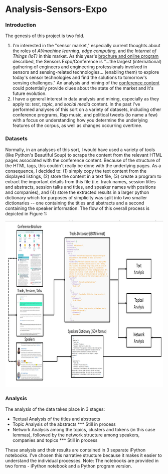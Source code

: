 # Analysis-Sensors-Expo

<h3>Introduction</h3>

The genesis of this project is two fold.  

<ol>
    <li> I'm interested in the "sensor market," especially current thoughts about the roles of <i>AI/machine learning</i>, <i>edge computing</i>, and the <i>Internet of Things (IoT)</i> in this market. As this year's <a href="https://www.sensorsexpo.com/show-overview">brochure and online program</a> described, the Sensors Expo/Conference is "...the largest (international) gathering of engineers and engineering professionals involved in sensors and sensing-related technologies... (enabling them) to explore today's sensor technologies and find the solutions to tomorrow's sensing challenges." An analysis and mining of the <a href ="https://sensorsexpoconference2018.sched.com/list/descriptions/">conference content</a> could potentially provide clues about the state of the market and it's future evolution.</li>
    <li> I have a general interest in data analysis and mining, especially as they apply to: <i>text</i>, <i>topic</i>, and <i> social media</i> content. In the past I've performed analyses of this sort on a variety of datasets, including other conference programs, Rap music, and political tweets (to name a few) with a focus on understanding how you determine the underlying features of the corpus, as well as changes occurring overtime.</li>
</ol>

<h3>Datasets</h3>

Normally, in an analyses of this sort, I would have used a variety of tools (like Python's Beautiful Soup) to scrape the content from the relevant HTML pages associated with the conference content.  Because of the structure of the HTML tags, this couldn't really be done with the underlying pages. As a consequence, I decided to: (1) simply copy the text content from the displayed listings, (2) store the content in a text file, (3) create a program to extract the important details from this file (i.e. track names, session titles and abstracts, session talks and titles, and speaker names with positions and companies), and (4) store the extracted results in a larger python dictionary which for purposes of simplicity was split into two smaller dictionaries -- one containing the titles and abstracts and a second containing the speaker information. The flow of this overall process is depicted in Figure 1:

<img src="https://github.com/daveking63/Analysis-Sensors-Expo/blob/master/analysis%20of%20sensor%20expo%20and%20conference.jpg" height=530 width=955>

<h3>Analysis</h3>

The analysis of the data takes place in 3 stages:

<ul>
    <li>Textual Analysis of the titles and abstracts</li>
    <li>Topic Analysis of the abstracts *** Still in process</li>
    <li>Network Analysis among the topics, clusters and tokens (in this case lemmas), followed by the network structure among speakers, companies and topics *** Still in process</li>
</ul>

These analysis and their results are contained in 3 separate iPython notebooks. I've chosen this narrative structure because it makes it easier to understand the individual processes. Note: The notebooks are provided in two forms - iPython notebook and a Python program version.
